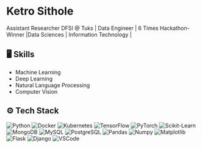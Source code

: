 # Ketro Sithole
Assistant Researcher DFSI @ Tuks | Data  Engineer  | 6 Times Hackathon-Winner |Data Sciences | Information Technology | 

## 🖥 Skills
- Machine Learning
- Deep Learning
- Natural Language Processing
- Computer Vision

## ⚙️ Tech Stack
![Python](https://img.shields.io/badge/-Python-05122A?style=social&logo=Python&color=353535) ![Docker](https://img.shields.io/badge/-Docker-05122A?style=social&logo=Docker&color=353535) ![Kubernetes](https://img.shields.io/badge/-Kubernetes-05122A?style=social&logo=Kubernetes&color=353535) ![TensorFlow](https://img.shields.io/badge/-TensorFlow-05122A?style=social&logo=TensorFlow&color=353535) ![PyTorch](https://img.shields.io/badge/-PyTorch-05122A?style=social&logo=PyTorch&color=353535) ![Scikit-Learn](https://img.shields.io/badge/-Scikit%20Learn-05122A?style=social&logo=Scikit-Learn&color=353535) ![MongoDB](https://img.shields.io/badge/-MongoDB-05122A?style=social&logo=MongoDB&color=353535) ![MySQL](https://img.shields.io/badge/-MySQL-05122A?style=social&logo=MySQL&color=353535) ![PostgreSQL](https://img.shields.io/badge/-PostgreSQL-05122A?style=social&logo=PostgreSQL&color=353535) ![Pandas](https://img.shields.io/badge/-Pandas-05122A?style=social&logo=Pandas&color=353535) ![Numpy](https://img.shields.io/badge/-Numpy-05122A?style=social&logo=Numpy&color=353535) ![Matplotlib](https://img.shields.io/badge/-Matplotlib-05122A?style=social&logo=Matplotlib&color=353535) ![Flask](https://img.shields.io/badge/-Flask-05122A?style=social&logo=Flask&color=353535) ![Django](https://img.shields.io/badge/-Django-05122A?style=social&logo=Django&color=353535) ![VSCode](https://img.shields.io/badge/-Visual%20Studio%20Code-05122A?style=social&logo=Visual-Studio-Code&color=353535)
